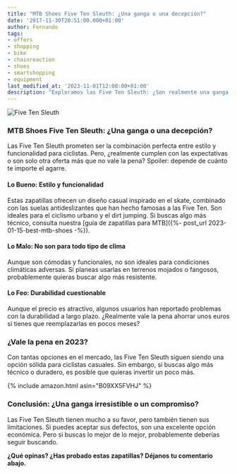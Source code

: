 ```yaml
---
title: "MTB Shoes Five Ten Sleuth: ¿Una ganga o una decepción?"
date: '2017-11-30T20:51:00.000+01:00'
author: Fernando
tags:
- offers
- shopping
- bike
- chainreaction
- shoes
- smartshopping
- equipment
last_modified_at: '2023-11-01T12:00:00+01:00'
description: "Exploramos las Five Ten Sleuth: ¿Son realmente una ganga a mitad de precio o solo otra decepción? Descubre nuestra crítica completa."
---
```


![Five Ten Sleuth](https://1.bp.blogspot.com/-nT2Qimzphm8/WiBhCW-EDaI/AAAAAAAABBk/HkW5ilXl3Mc4_IwbGC8WcLvtiQ5zvWMUwCLcBGAs/s320/five%2Bten%2Bsleuth%2Boffer.jpg)

### MTB Shoes Five Ten Sleuth: ¿Una ganga o una decepción?

Las Five Ten Sleuth prometen ser la combinación perfecta entre estilo y funcionalidad para ciclistas. Pero, ¿realmente cumplen con las expectativas o son solo otra oferta más que no vale la pena? Spoiler: depende de cuánto te importe el agarre.

#### Lo Bueno: Estilo y funcionalidad

Estas zapatillas ofrecen un diseño casual inspirado en el skate, combinado con las suelas antideslizantes que han hecho famosas a las Five Ten. Son ideales para el ciclismo urbano y el dirt jumping. Si buscas algo más técnico, consulta nuestra [guía de zapatillas para MTB]({%- post_url 2023-01-15-best-mtb-shoes -%}).

#### Lo Malo: No son para todo tipo de clima

Aunque son cómodas y funcionales, no son ideales para condiciones climáticas adversas. Si planeas usarlas en terrenos mojados o fangosos, probablemente quieras buscar algo más resistente.

#### Lo Feo: Durabilidad cuestionable

Aunque el precio es atractivo, algunos usuarios han reportado problemas con la durabilidad a largo plazo. ¿Realmente vale la pena ahorrar unos euros si tienes que reemplazarlas en pocos meses?

### ¿Vale la pena en 2023?

Con tantas opciones en el mercado, las Five Ten Sleuth siguen siendo una opción sólida para ciclistas casuales. Sin embargo, si buscas algo más técnico o duradero, es posible que quieras invertir un poco más.

{% include amazon.html asin="B09XX5FVHJ" %}

### Conclusión: ¿Una ganga irresistible o un compromiso?

Las Five Ten Sleuth tienen mucho a su favor, pero también tienen sus limitaciones. Si puedes aceptar sus defectos, son una excelente opción económica. Pero si buscas lo mejor de lo mejor, probablemente deberías seguir buscando.

**¿Qué opinas? ¿Has probado estas zapatillas? Déjanos tu comentario abajo.**
